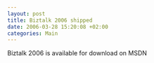 ```yaml
---
layout: post
title: Biztalk 2006 shipped
date: 2006-03-28 15:20:08 +02:00
categories: Main
---
```

Biztalk 2006 is available for download on MSDN
